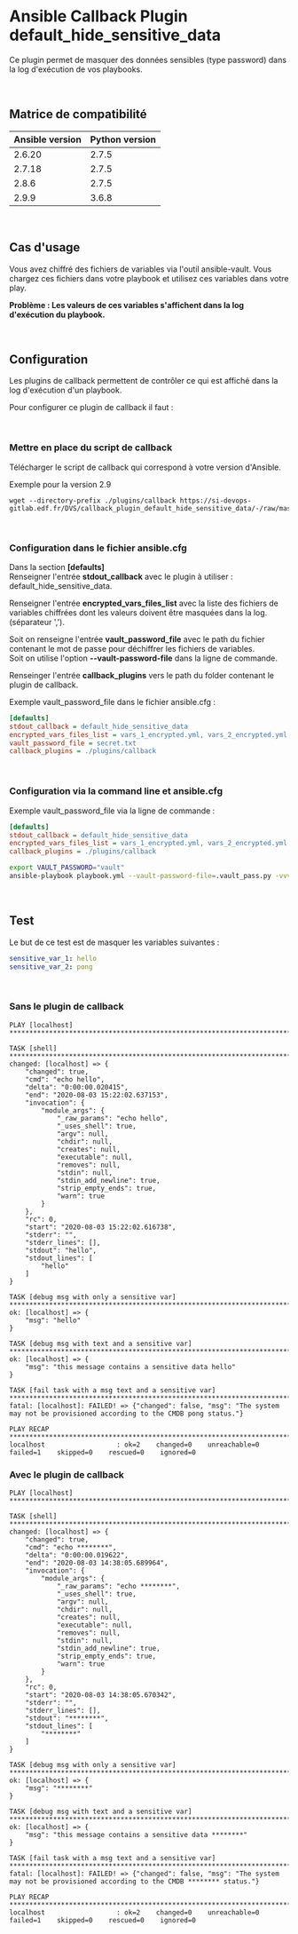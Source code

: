 # Ansible Callback Plugin default_hide_sensitive_data

Ce plugin permet de masquer des données sensibles (type password) dans la log d'exécution de vos playbooks.

<br>

## Matrice de compatibilité

| Ansible version | Python version |
|-----------------|----------------|
| 2.6.20          | 2.7.5          |
| 2.7.18          | 2.7.5          |
| 2.8.6           | 2.7.5          |
| 2.9.9           | 3.6.8          |

<br>

## Cas d'usage
Vous avez chiffré des fichiers de variables via l'outil ansible-vault.
Vous chargez ces fichiers dans votre playbook et utilisez ces variables dans votre play.

**Problème : Les valeurs de ces variables s'affichent dans la log d'exécution du playbook.**

<br>

## Configuration
Les plugins de callback permettent de contrôler ce qui est affiché dans la log d'exécution d'un playbook.

Pour configurer ce plugin de callback il faut :

<br>

### Mettre en place du script de callback

Télécharger le script de callback qui correspond à votre version d'Ansible.

Exemple pour la version 2.9
``` shell
wget --directory-prefix ./plugins/callback https://si-devops-gitlab.edf.fr/DVS/callback_plugin_default_hide_sensitive_data/-/raw/master/plugins/callback/2.9/default_hide_sensitive_data.py
```

<br>

### Configuration dans le fichier ansible.cfg

Dans la section **[defaults]** \
Renseigner l'entrée **stdout_callback** avec le plugin à utiliser : default_hide_sensitive_data.

Renseigner l'entrée **encrypted_vars_files_list** avec la liste des fichiers de variables chiffrées dont les valeurs doivent être masquées dans la log. (séparateur ',').

Soit on renseigne l'entrée **vault_password_file** avec le path du fichier contenant le mot de passe pour déchiffrer les fichiers de variables. \
Soit on utilise l'option **--vault-password-file** dans la ligne de commande.

Renseinger l'entrée **callback_plugins** vers le path du folder contenant le plugin de callback.

Exemple vault_password_file dans le fichier ansible.cfg :

``` ini
[defaults]
stdout_callback = default_hide_sensitive_data
encrypted_vars_files_list = vars_1_encrypted.yml, vars_2_encrypted.yml
vault_password_file = secret.txt
callback_plugins = ./plugins/callback
```

<br>

### Configuration via la command line et ansible.cfg

Exemple vault_password_file via la ligne de commande :

``` ini
[defaults]
stdout_callback = default_hide_sensitive_data
encrypted_vars_files_list = vars_1_encrypted.yml, vars_2_encrypted.yml
callback_plugins = ./plugins/callback
```

``` bash
export VAULT_PASSWORD="vault"
ansible-playbook playbook.yml --vault-password-file=.vault_pass.py -vvvv
```

<br>

## Test

Le but de ce test est de masquer les variables suivantes :

``` yaml
sensitive_var_1: hello
sensitive_var_2: pong
``` 

<br>

### Sans le plugin de callback

``` 
PLAY [localhost] *****************************************************************************************************************************************************************************************************************************

TASK [shell] *****************************************************************************************************************************************************************************************************************************
changed: [localhost] => {
    "changed": true,
    "cmd": "echo hello",
    "delta": "0:00:00.020415",
    "end": "2020-08-03 15:22:02.637153",
    "invocation": {
        "module_args": {
            "_raw_params": "echo hello",
            "_uses_shell": true,
            "argv": null,
            "chdir": null,
            "creates": null,
            "executable": null,
            "removes": null,
            "stdin": null,
            "stdin_add_newline": true,
            "strip_empty_ends": true,
            "warn": true
        }
    },
    "rc": 0,
    "start": "2020-08-03 15:22:02.616738",
    "stderr": "",
    "stderr_lines": [],
    "stdout": "hello",
    "stdout_lines": [
        "hello"
    ]
}

TASK [debug msg with only a sensitive var] ***************************************************************************************************************************************************************************************************
ok: [localhost] => {
    "msg": "hello"
}

TASK [debug msg with text and a sensitive var] ***********************************************************************************************************************************************************************************************
ok: [localhost] => {
    "msg": "this message contains a sensitive data hello"
}

TASK [fail task with a msg text and a sensitive var] *****************************************************************************************************************************************************************************************
fatal: [localhost]: FAILED! => {"changed": false, "msg": "The system may not be provisioned according to the CMDB pong status."}

PLAY RECAP ***********************************************************************************************************************************************************************************************************************************
localhost                  : ok=2    changed=0    unreachable=0    failed=1    skipped=0    rescued=0    ignored=0
``` 

### Avec le plugin de callback

``` 
PLAY [localhost] *****************************************************************************************************************************************************************************************************************************

TASK [shell] *****************************************************************************************************************************************************************************************************************************
changed: [localhost] => {
    "changed": true,
    "cmd": "echo ********",
    "delta": "0:00:00.019622",
    "end": "2020-08-03 14:38:05.689964",
    "invocation": {
        "module_args": {
            "_raw_params": "echo ********",
            "_uses_shell": true,
            "argv": null,
            "chdir": null,
            "creates": null,
            "executable": null,
            "removes": null,
            "stdin": null,
            "stdin_add_newline": true,
            "strip_empty_ends": true,
            "warn": true
        }
    },
    "rc": 0,
    "start": "2020-08-03 14:38:05.670342",
    "stderr": "",
    "stderr_lines": [],
    "stdout": "********",
    "stdout_lines": [
        "********"
    ]
}

TASK [debug msg with only a sensitive var] ***************************************************************************************************************************************************************************************************
ok: [localhost] => {
    "msg": "********"
}

TASK [debug msg with text and a sensitive var] ***********************************************************************************************************************************************************************************************
ok: [localhost] => {
    "msg": "this message contains a sensitive data ********"
}

TASK [fail task with a msg text and a sensitive var] *****************************************************************************************************************************************************************************************
fatal: [localhost]: FAILED! => {"changed": false, "msg": "The system may not be provisioned according to the CMDB ******** status."}

PLAY RECAP ***********************************************************************************************************************************************************************************************************************************
localhost                  : ok=2    changed=0    unreachable=0    failed=1    skipped=0    rescued=0    ignored=0
``` 